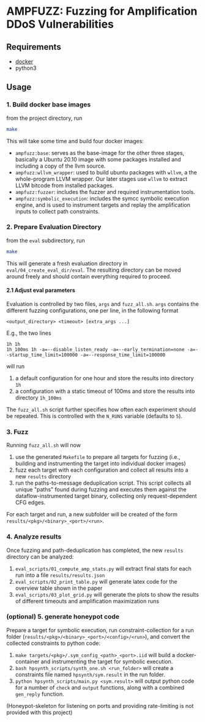 # AMPFUZZ: Fuzzing for Amplification DDoS Vulnerabilities

## Requirements
* [docker](https://www.docker.com)
* python3

## Usage
 
### 1. Build docker base images
from the project directory, run
```bash
make
```

This will take some time and build four docker images:
* `ampfuzz:base`: serves as the base-image for the other three stages, basically a Ubuntu 20.10 image with some packages installed and including a copy of the llvm source.
* `ampfuzz:wllvm_wrapper`: used to build ubuntu packages with `wllvm`, a the whole-program LLVM wrapper. Our later stages use `wllvm` to extract LLVM bitcode from installed packages.
* `ampfuzz:fuzzer`: includes the fuzzer and required instrumentation tools.
* `ampfuzz:symbolic_execution`: includes the symcc symbolic execution engine, and is used to instrument targets and replay the amplification inputs to collect path constraints.

### 2. Prepare Evaluation Directory
from the `eval` subdirectory, run
```bash
make
```

This will generate a fresh evaluation directory in `eval/04_create_eval_dir/eval`.
The resulting directory can be moved around freely and should contain everything required to proceed.

#### 2.1 Adjust eval parameters
Evaluation is controlled by two files, `args` and `fuzz_all.sh`.
`args` contains the different fuzzing configurations, one per line, in the following format
```
<output_directory> <timeout> [extra_args ...]
```
E.g., the two lines
```
1h 1h
1h_100ms 1h -a=--disable_listen_ready -a=--early_termination=none -a=--startup_time_limit=100000 -a=--response_time_limit=100000
```
will run 
1. a default configuration for one hour and store the results into directory `1h`
2. a configuration with a static timeout of 100ms and store the results into directory `1h_100ms`

The `fuzz_all.sh` script further specifies how often each experiment should be repeated.
This is controlled with the `N_RUNS` variable (defaults to `5`).

### 3. Fuzz 
Running `fuzz_all.sh` will now
1. use the generated `Makefile` to prepare all targets for fuzzing (i.e., building and instrumenting the target into individual docker images)
2. fuzz each target with each configuration and collect all results into a new `results` directory
3. run the paths-to-message deduplication script.
   This script collects all unique "paths" found during fuzzing and executes them against the dataflow-instrumented target binary, collecting only request-dependent CFG edges.

For each target and run, a new subfolder will be created of the form `results/<pkg>/<binary>_<port>/<run>`.

### 4. Analyze results
Once fuzzing and path-deduplication has completed, the new `results` directory can be analyzed:
1. `eval_scripts/01_compute_amp_stats.py` will extract final stats for each run into a file `results/results.json`
2. `eval_scripts/02_print_table.py` will generate latex code for the overview table shown in the paper
3. `eval_scripts/03_plot_grid.py` will generate the plots to show the results of different timeouts and amplification maximization runs

### (optional) 5. generate honeypot code
Prepare a target for symbolic execution, run constraint-collection for a run folder (`results/<pkg>/<binary>_<port>/<config>/<run>`), and convert the collected constraints to python code:
1. `make targets/<pkg>/.sym_config_<path>_<port>.iid` will build a docker-container and instrumenting the target for symbolic execution.
2. `bash hpsynth_scripts/synth_one.sh <run_folder>` will create a constraints file named `hpsynth/sym.result` in the run folder.
3. `python hpsynth_scripts/main.py <sym.result>` will output python code for a number of `check` and `output` functions, along with a combined `gen_reply` function.

(Honeypot-skeleton for listening on ports and providing rate-limiting is not provided with this project)
